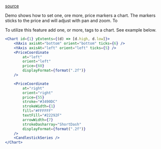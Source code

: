 [source](https://github.com/kossidts/react-stockcharts/blob/master/docs/lib/charts/CandleStickChartWithPriceMarkers.js) <!-- , [codesandbox](https://codesandbox.io/s/github/rrag/react-stockcharts-examples2/tree/master/examples/CandleStickChartWithPriceMarkers) -->

Demo shows how to set one, ore more, price markers a chart. The markers sticks to the price and will adjust with pan and zoom. To

To utilize this feature add one, or more, <PriceCoordinate> tags to a chart. See example below.

```jsx
<Chart id={1} yExtents={(d) => [d.high, d.low]}>
    <XAxis axisAt="bottom" orient="bottom" ticks={6} />
    <YAxis axisAt="left" orient="left" ticks={5} />
    <PriceCoordinate
        at="left"
        orient="left"
        price={60}
        displayFormat={format(".2f")}
    />

    <PriceCoordinate
        at="right"
        orient="right"
        price={55}
        stroke="#3490DC"
        strokeWidth={1}
        fill="#FFFFFF"
        textFill="#22292F"
        arrowWidth={7}
        strokeDasharray="ShortDash"
        displayFormat={format(".2f")}
    />
    <CandlestickSeries />
</Chart>
```
